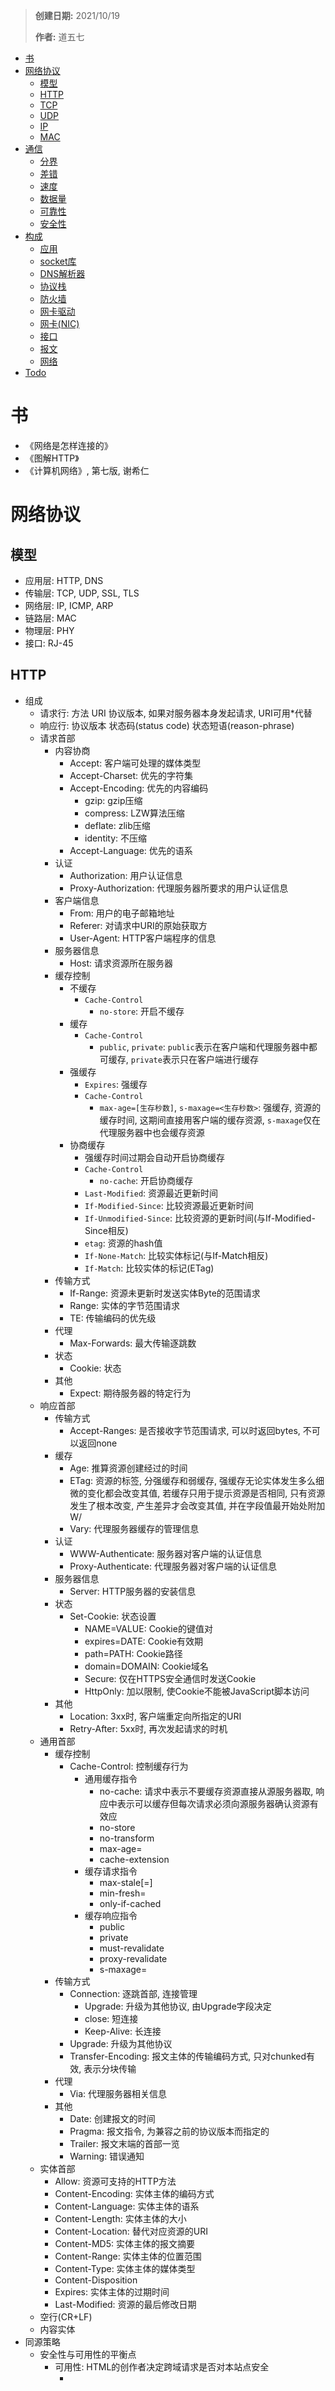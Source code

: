 > **创建日期:** 2021/10/19
> 
> **作者:** 道五七

- [书](#书)
- [网络协议](#网络协议)
  - [模型](#模型)
  - [HTTP](#http)
  - [TCP](#tcp)
  - [UDP](#udp)
  - [IP](#ip)
  - [MAC](#mac)
- [通信](#通信)
  - [分界](#分界)
  - [差错](#差错)
  - [速度](#速度)
  - [数据量](#数据量)
  - [可靠性](#可靠性)
  - [安全性](#安全性)
- [构成](#构成)
  - [应用](#应用)
  - [socket库](#socket库)
  - [DNS解析器](#dns解析器)
  - [协议栈](#协议栈)
  - [防火墙](#防火墙)
  - [网卡驱动](#网卡驱动)
  - [网卡(NIC)](#网卡nic)
  - [接口](#接口)
  - [报文](#报文)
  - [网络](#网络)
- [Todo](#todo)

# 书
- 《网络是怎样连接的》
- 《图解HTTP》
- 《计算机网络》, 第七版, 谢希仁

# 网络协议
## 模型
- 应用层: HTTP, DNS
- 传输层: TCP, UDP, SSL, TLS
- 网络层: IP, ICMP, ARP
- 链路层: MAC
- 物理层: PHY
- 接口: RJ-45
## HTTP
- 组成
  - 请求行: 方法 URI 协议版本, 如果对服务器本身发起请求, URI可用*代替
  - 响应行: 协议版本 状态码(status code) 状态短语(reason-phrase)
  - 请求首部
    - 内容协商
      - Accept: 客户端可处理的媒体类型
      - Accept-Charset: 优先的字符集
      - Accept-Encoding: 优先的内容编码
        - gzip: gzip压缩
        - compress: LZW算法压缩
        - deflate: zlib压缩
        - identity: 不压缩
      - Accept-Language: 优先的语系
    - 认证
      - Authorization: 用户认证信息
      - Proxy-Authorization: 代理服务器所要求的用户认证信息
    - 客户端信息
      - From: 用户的电子邮箱地址
      - Referer: 对请求中URI的原始获取方
      - User-Agent: HTTP客户端程序的信息
    - 服务器信息
      - Host: 请求资源所在服务器
    - 缓存控制
      - 不缓存
        - `Cache-Control`
          - `no-store`: 开启不缓存
      - 缓存
        - `Cache-Control`
          - `public`, `private`: `public`表示在客户端和代理服务器中都可缓存, `private`表示只在客户端进行缓存
      - 强缓存
        - `Expires`: 强缓存
        - `Cache-Control`
          - `max-age=[生存秒数]`, `s-maxage=<生存秒数>`: 强缓存, 资源的缓存时间, 这期间直接用客户端的缓存资源, `s-maxage`仅在代理服务器中也会缓存资源
      - 协商缓存
        - 强缓存时间过期会自动开启协商缓存
        - `Cache-Control`
          - `no-cache`: 开启协商缓存
        - `Last-Modified`: 资源最近更新时间
        - `If-Modified-Since`: 比较资源最近更新时间
        - `If-Unmodified-Since`: 比较资源的更新时间(与If-Modified-Since相反)
        - `etag`: 资源的hash值
        - `If-None-Match`: 比较实体标记(与If-Match相反)
        - `If-Match`: 比较实体的标记(ETag)
    - 传输方式
      - If-Range: 资源未更新时发送实体Byte的范围请求
      - Range: 实体的字节范围请求
      - TE: 传输编码的优先级
    - 代理
      - Max-Forwards: 最大传输逐跳数
    - 状态
      - Cookie: 状态
    - 其他
      - Expect: 期待服务器的特定行为
  - 响应首部
    - 传输方式
      - Accept-Ranges: 是否接收字节范围请求, 可以时返回bytes, 不可以返回none
    - 缓存
      - Age: 推算资源创建经过的时间
      - ETag: 资源的标签, 分强缓存和弱缓存, 强缓存无论实体发生多么细微的变化都会改变其值, 若缓存只用于提示资源是否相同, 只有资源发生了根本改变, 产生差异才会改变其值, 并在字段值最开始处附加W/
      - Vary: 代理服务器缓存的管理信息
    - 认证
      - WWW-Authenticate: 服务器对客户端的认证信息
      - Proxy-Authenticate: 代理服务器对客户端的认证信息
    - 服务器信息
      - Server: HTTP服务器的安装信息
    - 状态
      - Set-Cookie: 状态设置
        - NAME=VALUE: Cookie的键值对
        - expires=DATE: Cookie有效期
        - path=PATH: Cookie路径
        - domain=DOMAIN: Cookie域名
        - Secure: 仅在HTTPS安全通信时发送Cookie
        - HttpOnly: 加以限制, 使Cookie不能被JavaScript脚本访问
    - 其他
      - Location: 3xx时, 客户端重定向所指定的URI
      - Retry-After: 5xx时, 再次发起请求的时机
  - 通用首部
    - 缓存控制
      - Cache-Control: 控制缓存行为
        - 通用缓存指令
          - no-cache: 请求中表示不要缓存资源直接从源服务器取, 响应中表示可以缓存但每次请求必须向源服务器确认资源有效应
          - no-store
          - no-transform
          - max-age=<second>
          - cache-extension
        - 缓存请求指令
          - max-stale[=<second>]
          - min-fresh=<second>
          - only-if-cached
        - 缓存响应指令
          - public
          - private
          - must-revalidate
          - proxy-revalidate
          - s-maxage=<second>
    - 传输方式
      - Connection: 逐跳首部, 连接管理
        - Upgrade: 升级为其他协议, 由Upgrade字段决定
        - close: 短连接
        - Keep-Alive: 长连接
      - Upgrade: 升级为其他协议
      - Transfer-Encoding: 报文主体的传输编码方式, 只对chunked有效, 表示分块传输
    - 代理
      - Via: 代理服务器相关信息
    - 其他
      - Date: 创建报文的时间
      - Pragma: 报文指令, 为兼容之前的协议版本而指定的
      - Trailer: 报文末端的首部一览
      - Warning: 错误通知
  - 实体首部
    - Allow: 资源可支持的HTTP方法
    - Content-Encoding: 实体主体的编码方式
    - Content-Language: 实体主体的语系
    - Content-Length: 实体主体的大小
    - Content-Location: 替代对应资源的URI
    - Content-MD5: 实体主体的报文摘要
    - Content-Range: 实体主体的位置范围
    - Content-Type: 实体主体的媒体类型
    - Content-Disposition
    - Expires: 实体主体的过期时间
    - Last-Modified: 资源的最后修改日期
  - 空行(CR+LF)
  - 内容实体
- 同源策略
  - 安全性与可用性的平衡点
    - 可用性: HTML的创作者决定跨域请求是否对本站点安全
      - <script><img><iframe><link><video><audio>带有src属性可以跨域访问
      - 允许跨域写操作: 例如表单提交或者重定向请求
        - CSRF安全性问题
    - 安全性: 浏览器需要放置沾点A的脚本向沾点B发起危险动作
      - Cookie, LocalStorage和IndexDB无法读取
      - DOM无法获得(防止跨域脚本篡改DOM结构)
    - AJAX请求不能发送
  - CORS跨域
    - 简单请求
      - GET / HEAD / POST方法之一
      - 仅能使用CORS安全的头部: Accept、Accept-Language、Content-Language、Content-Type
      - Content-Type值只能是: text/plain、multipart/form-data、application/x-www-urlencoded三者其中之一
    - 简单请求的跨域
      - 请求中携带Origin头部告知来自哪个域
      - 响应中携带Access-Control-Allow-Origin头部表示允许哪些域
      - 浏览器放行(同源策略是浏览器行为, 能否跨域由浏览器决定)
    - 复杂请求的跨域
      - 预检请求头部
        - Access-Control-Request-Method
        - Access-Control-Request-Headers
      - 预检请求响应
        - Access-Control-Allow-Methods: 允许使用的方法 
        - Access-Control-Allow-Headers: 允许携带的头部
        - Access-Control-Max-Age: 该响应的信息允许缓存多久
        - Access-Control-Expose-Headers: 告知浏览器哪些响应头部可供客户端使用
        - Access-Control-Allow-Origin: 告知浏览器允许哪些域访问当前资源, *表示所有域
        - Access-Control-Allow-Credentials: 告知浏览器是否可以将Credentials暴露给客户端使用
- 协议版本
  - HTTP/1.0, HTTP/1.1, HTTP/1.1, HTTP/2.0
  - WebSocket: HTTP连接建立后, 需要完成一次握手, 请求字段Connection: Upgrade, Upgrade: websocket
- 特点
  - 请求从客户端首先发出, 服务端其次回复响应, 1.1实现了持久连接(keep-alive), 并且实现了管线化(pipelining)
  - 无状态协议
  - Cookie: 引入进来实现有状态
- 功能
  - 客户端信息
  - 服务器信息
  - 认证
    - 认证方式
      - BASIC认证: 对称加密
      - DIGEST认证: 散列加密
      - SSL客户端认证: 非对称加密
      - FormBase认证: 对称加密
    - 认证状态记录
      - SessionID: 认证状态记录在客户端以及服务器
      - OAuth: 认证状态记录在客户端
  - 缓存控制
    - 设定资源的缓存信息: ETag, Last-Modified, max-age/Expires
    - 判断缓存有效性: If-None-Match, If-None-Modified, max-age/Expires
  - 内容协商
  - 传输方式
    - 定长传输: Content-Length进行分界
    - 不定长传输
      - 分块传输: 服务端传数据, Content-Encoding=Transfer Coding, 最后一块实体加上CR+LF进行分界
      - 附件传输: Content-Disposition=attachment, 数据以附件的形式进行传输
    - 多数据对象传输: Content-Type=multipart/form-data(客户端传数据)或multipart/byteranges(服务端传数据), boundary分界符进行分界
    - URL传输: Content-Type=application/x-form-urlencoded(客户端通过URL传输数据)
    - 范围请求(Range Request): 服务端传数据, Range=<start_byte>-<end_byte>, Content-Range=<start_byte>-<end_byte>, 数据范围进行分界
  - 状态
  - 代理
- 攻击方式
  - Dos
  - MITM
  - OS注入
  - SQL注入
  - XSS(跨站点脚本攻击)
  - CSRF(跨站点请求伪造)
- 端到端首部
- 逐跳首部: 只在单次转发有效, 需提供Connection首部字段
  - Connection
  - Keep-Alive
  - Proxy-Authenticate
  - Proxy-Authorization
  - Trailer
  - TE
  - Transfer-Encoding
  - Upgrade
- URI, URL: 协议://用户名:口令@域名或IP地址:端口号/路径名?查询字符串#片段标识符
- 请求方法
  - GET: 获取资源
  - POST: 传输实体主体
  - PUT: 传输文件
  - DELETE: 删除文件
  - HEAD: 获得指定URI响应报文首部, 确认URI的有效应及资源更新的日期
  - OPTIONS: 询问指定URI支持的方法
  - TRACE: 追踪路径
  - CONNECT: 用隧道协议连接代理, 用SSL和TLS协议加密通信内容
- 状态码, 状态短语
  - 1xx: 正在处理
    - 101 Switching Protocols: 协议转换
  - 2xx: 成功
    - 200 OK: 请求成功
    - 204 No Content: 请求不含实体
    - 206 Partial Content: 范围请求时返回的响应报文
  - 3xx: 重定向
    - 301 Moved Permanently: 资源URI永久变更, 客户端会根据Location字段更新书签
    - 302 Found: 资源URI临时变更
    - 303 See Other: 资源URI临时变更, 用GET方法去获取
    - 304 Not Modified: 资源已找到, 但未符合条件请求
    - 307 Temporary Redirect: 临时重定向
  - 4xx: 客户端出错
    - 400 Bad Request: 请求报文语法错误
    - 401 Unauthorized: 需要HTTP认证信息(BASIC认证, DIGEST认证)
    - 403 Forbidden: 禁止访问此资源
    - 404 Not Found: 服务器上没有请求的资源
  - 5xx: 服务器出错
    - 500 Internal Server Error: 内部资源出了故障
    - 503 Service Unavailable: 服务器处于无法处理请求的状态
## TCP
- 发送端口号: 16bit
- 接收端口号: 16bit
- 序号: 32bit
- ACK号: 32bit
- 数据偏移量: 4bit
- 保留: 6
- 控制位: 6bit
  - URG
  - ACK
  - PSH
  - RST
  - SYN
  - FIN
- 窗口: 16bit
- 校验和: 16bit
- 紧急指针: 16bit
- 可选字段: 可变
## UDP
- 发送端口号: 16bit
- 接收端口号: 16bit
- 数据长度: 16bit
- 校验和: 16bit
## IP
- 组成
  - 版本号: 4bit
  - 头部长度: 4bit
  - 服务类型
  - 总长度: 16bit
  - ID号: 16bit
  - 标志: 3bit
  - 分片偏移量: 13bit
  - 生存时间: 8bit
  - 协议号: 8bit
  - 头部校验和: 16bit
  - 发送IP地址: 32bit
  - 接收IP地址：32bit
  - 可选字段: 可变
- IP地址
  - 组成
    - 子网号
    - 主机号: 全1表示广播地址, 全0表示整个网络
    - 子网掩码: 不全1表示子网, 全1表示一台机器
  - 私有地址
    - 10.0.0.0 ~ 10.255.255.255
    - 172.16.0.0 ~ 172.31.255.255
    - 192.168.0.0 ~ 192.168.255.255
- 路由表
  - 组成
    - 目标地址: 全0表示最低优先级匹配, 最长
    - 子网掩码: 最长掩码匹配规则, 路由聚合
    - 网关: IP地址表示下一跳服务器, 空表示找到目标地址
    - 接口: 传输端口
    - 跃点数: 越小匹配优先级越高
  - 规则
    - 传输报文时IP中TTL字段减1
    - 若包的长度大于下一跳MTU, 则进行IP分片, 指定了不能分片或已经分过片则不可再分, 直接发送ICMP报文
    - 匹配不上则向源发送ICMP报文
  - 维护
    - 人工
    - 路由协议
      - RIP
      - OSPF
      - BGP
## MAC
- 接收MAC地址: 48bit
- 发送MAC地址: 48bit
- 以太类型: 16bit
  - 0000-05DC: IEEE802.3
  - 0800: IP协议
  - 0806: ARP协议
  - 8600: IPV6
# 通信
## 分界
- HTTP
  - 普通传输: Content-Length
  - 分块传输: 最后一块实体后加上CR+LF
  - 多对象传输: boundary分界符进行分界
- 范围请求: 数据范围进行分界
- TCP: IP协议的片偏移来判断
- IP和MAC: 报文/起始帧分界符(SFD)来判断
## 差错 
- 奇偶校验码
- 海明码
- CRC冗余校验码
## 速度
- I/O模型
  - 阻塞I/O
  - 非阻塞I/O
  - 多路复用I/O
  - 信号驱动I/O
  - 异步I/O
- 负载均衡
- 缓存
## 数据量
- 流式传输
## 可靠性
- 三次握手(连接)
- 传输控制
  - 重传机制
  - 窗口滑动机制
- 四次挥手(关闭连接)
## 安全性
- 手段: 对称加密, 非对称加密, 散列加密
- 目的: 机密性, 完整性, 端点鉴别
# 构成
## 应用
## socket库
## DNS解析器
## 协议栈
## 防火墙
- 进行一个包的过滤
## 网卡驱动
## 网卡(NIC)
- ROM: MAC号, MTU大小
- 缓冲区
- MAC
- PHY
## 接口
- RJ-45
## 报文
- 报头/起始帧分界符(SFD)
- MAC头
- IP头
- TCP头
- 数据
- FCS帧校验序列
## 网络
- 组成
  - 局域网
  - 接入网
  - 广域网
    - POP
    - NOC
    - IX
    - ISP
- 协议
  - 以太网: IEEE802.3, IEEE802.11
  - ADSL, FTTH: PPPoE
  - 电话线, ISDN: PPP
  - CATV
  - 专线
  - 无线局域网
- 地址转换NAT
- 正向代理
  - 实现方式
    - IP实现: 二层隧道, 三层隧道
    - HTTP实现: HTTP proxy, HTTP隧道(CONNECT报文, 解决https无法代理的问题)
  - 用途
    - 隐蔽客户端IP
    - 缓存服务器
    - 权限控制
- 反向代理
  - IP实现: 通过DNS服务器, 单域名指向多IP
  - HTTP实现: 反向代理HTTP服务器
  - 用途
    - 隐蔽服务器IP
    - 缓存服务器
    - 负载均衡
# Todo
- 资源请求权限
  - index的url为file协议才能加载file协议的资源
  - CORS
    - 触发
      - xhr请求, script[type="module"], script[crossorigin], link[rel="modulepreload"]响应同源策略
    - 判断
      - 协议不同
      - 域名不同
      - 端口不通
      - file协议
    - 预检请求
      - 简单请求只返回Access-Control-Allow-Origin
      - 非简单请求还需返回Access-Control-Allow-Headers, Access-Control-Allow-Methods
- script[type="module"], link[rel="modulepreload"]会开启同源策略
- file协议不支持同源策略
- http
  - 元信息
    - Date
    - Host
    - Origin
    - Referer
    - User-Agent
    - Server
    - Allow
    - Trailer
    - Location
    - Retry-After
  - 同源策略
    - 
    - Access-Control-Request-Headers
    - Access-Control-Request-Method
    - Access-Control-Allow-Credentials
    - Access-Control-Allow-Headers
    - Access-Control-Allow-Methods
    - Access-Control-Allow-Origin
    - Access-Control-Expose-Headers
    - Access-Control-Max-Age
  - 连接方式
    - Connection
    - Keep-Alive
  - 传输方式
    - Content-Length
    - Transfer-Encoding
    - Content-Range
    - Range
  - 状态管理
    - Cookie
    - Set-Cookie
  - 权限管理
    - Via
    - Authorization
    - Proxy-Authorization
    - WWW-Authenticate
    - Proxy-Authenticate
  - 内容协商
    - Accept
    - Accept-Charset
    - Accept-Encoding
    - Accept-Language
    - Content-Type
    - Content-Language
    - Content-Disposition
    - Content-Location
  - 缓存协商
    - Expire
    - Cache-Control
    - If-Modified-Since
    - If-None-Modified-Since
    - If-Match
    - If-None-Match
    - Last-Modified
    - ETag
    - If-Range
  - xss
  - csrf
  - ddos
  - sql注入
  - 流量劫持